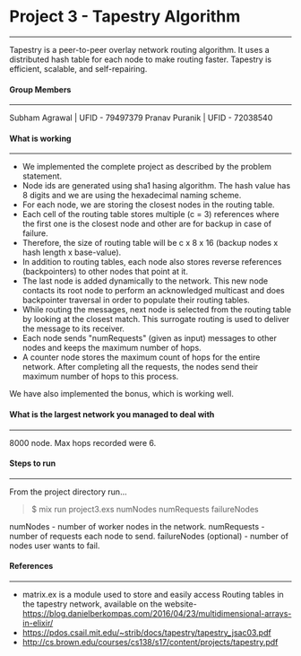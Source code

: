 #  Project 3 - Tapestry Algorithm
-------

Tapestry is a peer-to-peer overlay network routing algorithm. It uses a distributed hash table for each node to make routing faster. Tapestry is efficient, scalable, and self-repairing.

#### Group Members
------------
Subham Agrawal | UFID - 79497379
Pranav Puranik | UFID - 72038540

#### What is working
-------------
- We implemented the complete project as described by the problem statement.
-  Node ids are generated using sha1 hasing algorithm. The hash value has 8 digits and we are using the hexadecimal naming scheme.
-  For each node, we are storing the closest nodes in the routing table.
- Each cell of the routing table stores multiple (c = 3) references where the first one is the closest node and other are for backup in case of failure.
- Therefore, the size of routing table will be c x 8 x 16 (backup nodes x hash length x base-value).
- In addition to routing tables, each node also stores reverse references (backpointers) to other nodes that point at it.
- The last node is added dynamically to the network.  This new node contacts its root node to perform an acknowledged multicast and does backpointer traversal in order to populate their routing tables.
- While routing the messages, next node is selected from the routing table by looking at the closest match.  This surrogate routing is used to deliver the message to its receiver.
- Each node sends "numRequests" (given as input) messages to other nodes and keeps the maximum number of hops.
- A counter node stores the maximum count of hops for the entire network. After completing all the requests, the nodes send their maximum number of hops to this process.

We have also implemented the bonus, which is working well.

#### What is the largest network you managed to deal with
---------------
8000 node. Max hops recorded were 6.

#### Steps to run
-------------
From the project directory run...

>$ mix run project3.exs numNodes numRequests failureNodes


numNodes - number of worker nodes in the network.
numRequests - number of requests each node to send.
failureNodes (optional) - number of nodes user wants to fail.

#### References
-------------
- matrix.ex is a module used to store and easily access Routing tables in the tapestry network, available on the website- https://blog.danielberkompas.com/2016/04/23/multidimensional-arrays-in-elixir/
- https://pdos.csail.mit.edu/~strib/docs/tapestry/tapestry_jsac03.pdf
- http://cs.brown.edu/courses/cs138/s17/content/projects/tapestry.pdf
